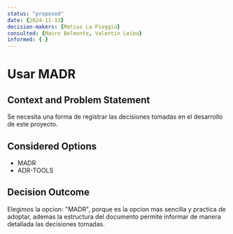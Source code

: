 ```yaml
---
status: "proposed"
date: {2024-11-13}
decision-makers: {Matias La Pioggia}
consulted: {Mauro Belmonte, Valentin Leiba}
informed: {-}
---
```


# Usar MADR

## Context and Problem Statement

Se necesita una forma de registrar las decisiones tomadas en el desarrollo de este proyecto.

## Considered Options

* MADR
* ADR-TOOLS

## Decision Outcome

Elegimos la opcion: "MADR", porque es la opcion mas sencilla y practica de adoptar, ademas la estructura del documento permite informar de manera detallada las decisiones tomadas.
